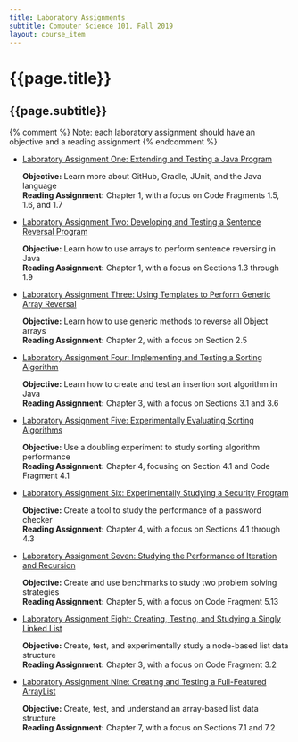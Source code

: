 ```yaml
---
title: Laboratory Assignments
subtitle: Computer Science 101, Fall 2019
layout: course_item
---
```


# {{page.title}}
## {{page.subtitle}}

{% comment %} Note: each laboratory assignment should have an objective and a reading assignment {% endcomment %}

<ul>

<li><a href="https://github.com/Allegheny-Computer-Science-101-F2019/cs101-F2019-sheets/releases/download/cs101F2019-sheets-14.0.0/cs101F2019_lab01.pdf">Laboratory Assignment One: Extending and Testing a Java Program</a> <p><b>Objective:</b> Learn more about GitHub, Gradle, JUnit, and the Java language<br><b>Reading Assignment:</b> Chapter 1, with a focus on Code Fragments 1.5, 1.6, and 1.7</p>

<li><a href="https://github.com/Allegheny-Computer-Science-101-F2019/cs101-F2019-sheets/releases/download/cs101F2019-sheets-14.0.0/cs101F2019_lab02.pdf">Laboratory Assignment Two: Developing and Testing a Sentence Reversal Program</a> <p><b>Objective:</b> Learn how to use arrays to perform sentence reversing in Java<br><b>Reading Assignment:</b> Chapter 1, with a focus on Sections 1.3 through 1.9</p>

<li><a href="https://github.com/Allegheny-Computer-Science-101-F2019/cs101-F2019-sheets/releases/download/cs101F2019-sheets-14.0.0/cs101F2019_lab03.pdf">Laboratory Assignment Three: Using Templates to Perform Generic Array Reversal</a> <p><b>Objective:</b> Learn how to use generic methods to reverse all Object arrays<br><b>Reading Assignment:</b> Chapter 2, with a focus on Section 2.5</p>

<li><a href="https://github.com/Allegheny-Computer-Science-101-F2019/cs101-F2019-sheets/releases/download/cs101F2019-sheets-14.0.0/cs101F2019_lab04.pdf">Laboratory Assignment Four: Implementing and Testing a Sorting Algorithm</a> <p><b>Objective:</b> Learn how to create and test an insertion sort algorithm in Java<br><b>Reading Assignment:</b> Chapter 3, with a focus on Sections 3.1 and 3.6</p>

<li><a href="https://github.com/Allegheny-Computer-Science-101-F2019/cs101-F2019-sheets/releases/download/cs101F2019-sheets-14.0.0/cs101F2019_lab05.pdf">Laboratory Assignment Five: Experimentally Evaluating Sorting Algorithms</a> <p><b>Objective:</b> Use a doubling experiment to study sorting algorithm performance<br><b>Reading Assignment:</b> Chapter 4, focusing on Section 4.1 and Code Fragment 4.1</p>

<li><a href="https://github.com/Allegheny-Computer-Science-101-F2019/cs101-F2019-sheets/releases/download/cs101F2019-sheets-14.0.0/cs101F2019_lab06.pdf">Laboratory Assignment Six: Experimentally Studying a Security Program</a> <p><b>Objective:</b> Create a tool to study the performance of a password checker<br><b>Reading Assignment:</b> Chapter 4, with a focus on Sections 4.1 through 4.3</p>

<li><a href="https://github.com/Allegheny-Computer-Science-101-F2019/cs101-F2019-sheets/releases/download/cs101F2019-sheets-14.0.0/cs101F2019_lab07.pdf">Laboratory Assignment Seven: Studying the Performance of Iteration and Recursion</a> <p><b>Objective:</b> Create and use benchmarks to study two problem solving strategies<br><b>Reading Assignment:</b> Chapter 5, with a focus on Code Fragment 5.13</p>

<li><a href="https://github.com/Allegheny-Computer-Science-101-F2019/cs101-F2019-sheets/releases/download/cs101F2019-sheets-18.0.0/cs101F2019_lab08.pdf">Laboratory Assignment Eight: Creating, Testing, and Studying a Singly Linked List</a> <p><b>Objective:</b> Create, test, and experimentally study a node-based list data structure<br><b>Reading Assignment:</b> Chapter 3, with a focus on Code Fragment 3.2</p>

<li><a href="https://github.com/Allegheny-Computer-Science-101-F2019/cs101-F2019-sheets/releases/download/cs101F2019-sheets-18.0.0/cs101F2019_lab09.pdf">Laboratory Assignment Nine: Creating and Testing a Full-Featured ArrayList</a> <p><b>Objective:</b> Create, test, and understand an array-based list data structure<br><b>Reading Assignment:</b> Chapter 7, with a focus on Sections 7.1 and 7.2</p>

</ul>
